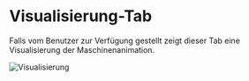 # Visualisierung-Tab

Falls vom Benutzer zur Verfügung gestellt zeigt dieser Tab eine Visualisierung der Maschinenanimation.

![Visualisierung](../screenshots/Hauptansicht/Visualisierung.png) 
